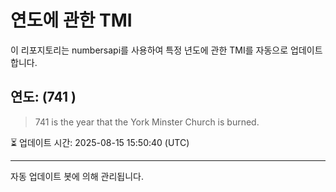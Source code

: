 
# 연도에 관한 TMI

이 리포지토리는 numbersapi를 사용하여 특정 년도에 관한 TMI를 자동으로 업데이트합니다.

## 연도: (741 )
> 741 is the year that the York Minster Church is burned.

⏳ 업데이트 시간: 2025-08-15 15:50:40 (UTC)

---
자동 업데이트 봇에 의해 관리됩니다.

